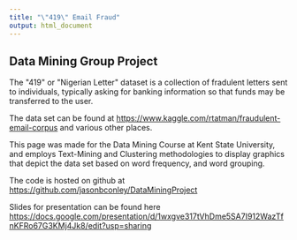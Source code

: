 ```yaml
---
title: "\"419\" Email Fraud"
output: html_document
---
```




## Data Mining Group Project

The "419" or "Nigerian Letter" dataset is a collection of fradulent letters sent to individuals, typically asking for banking information so that funds may be transferred to the user.

The data set can be found at <https://www.kaggle.com/rtatman/fraudulent-email-corpus> and various other places.

This page was made for the Data Mining Course at Kent State University, and employs Text-Mining and Clustering methodologies to display graphics that depict the data set based on word frequency, and word grouping.

The code is hosted on github at <https://github.com/jasonbconley/DataMiningProject>

Slides for presentation can be found here <https://docs.google.com/presentation/d/1wxgve317tVhDme5SA7I912WazTfnKFRo67G3KMj4Jk8/edit?usp=sharing>
